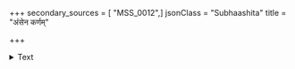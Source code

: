 +++
secondary_sources = [ "MSS_0012",]
jsonClass = "Subhaashita"
title = "अंसेन कर्णम्"

+++

<details><summary>Text</summary>

अंसेन कर्णं चिबुकेन वक्षः करद्वयेनाक्षि तिरोदधानाम्।  
संताडयामास हरिः समेत्य चकोरनेत्रां चलुकोदकेन॥
</details>
